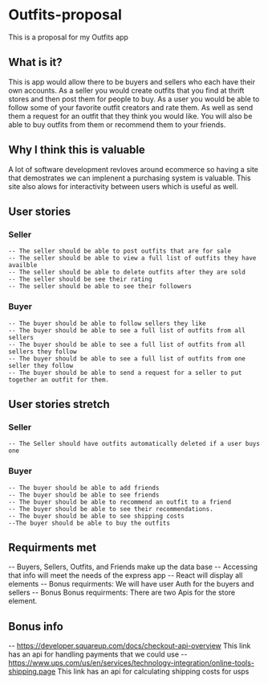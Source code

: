 # Outfits-proposal
This is a proposal for my Outfits app

## What is it?
This is app would allow there to be buyers and sellers who each have their own accounts. As a seller you would create outfits that you find at thrift stores and then post them for people to buy. As a user you would be able to follow some of your favorite outfit creators and rate them. As well as send them a request for an outfit that they think you would like. You will also be able to buy outfits from them or recommend them to your friends.

## Why I think this is valuable
A lot of software development revloves around ecommerce so having a site that demostrates we can implenent a purchasing system is valuable. This site also alows for interactivity between users which is useful as well.

## User stories
  ### Seller
    -- The seller should be able to post outfits that are for sale
    -- The seller should be able to view a full list of outfits they have availble
    -- The seller should be able to delete outfits after they are sold
    -- The seller should be see their rating
    -- The seller should be able to see their followers
  
  ### Buyer
    -- The buyer should be able to follow sellers they like
    -- The buyer should be able to see a full list of outfits from all sellers
    -- The buyer should be able to see a full list of outfits from all sellers they follow
    -- The buyer should be able to see a full list of outfits from one seller they follow
    -- The buyer should be able to send a request for a seller to put together an outfit for them.

## User stories stretch
  ### Seller
    -- The Seller should have outfits automatically deleted if a user buys one
  ### Buyer
    -- The buyer should be able to add friends
    -- The buyer should be able to see friends
    -- The buyer should be able to recommend an outfit to a friend
    -- The buyer should be able to see their recommendations.
    -- The buyer should be able to see shipping costs
    --The buyer should be able to buy the outfits

## Requirments met
  -- Buyers, Sellers, Outfits, and Friends make up the data base
  -- Accessing that info will meet the needs of the express app
  -- React will display all elements
  -- Bonus requirments: We will have user Auth for the buyers and sellers
  -- Bonus Bonus requirments: There are two Apis for the store element.

## Bonus info
  -- https://developer.squareup.com/docs/checkout-api-overview This link has an api for handling payments that we could use
  -- https://www.ups.com/us/en/services/technology-integration/online-tools-shipping.page This link has an api for calculating shipping costs for usps
 
